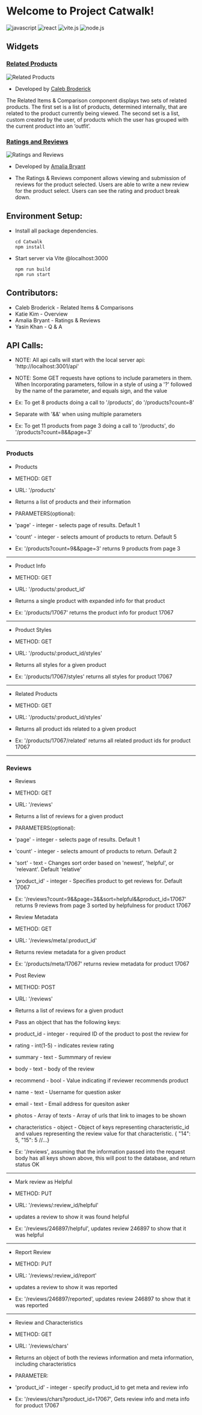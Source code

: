 
# Welcome to Project Catwalk!

![javascript](https://img.shields.io/badge/JavaScript-323330?style=for-the-badge&logo=javascript&logoColor=F7DF1E)
![react](https://img.shields.io/badge/React-20232A?style=for-the-badge&logo=react&logoColor=61DAFB)
![vite.js](https://img.shields.io/badge/Vite-B73BFE?style=for-the-badge&logo=vite&logoColor=FFD62E)
![node.js](https://img.shields.io/badge/Node.js-339933?style=for-the-badge&logo=nodedotjs&logoColor=white)

## Widgets

### [Related Products](Catwalk/src/related)

![Related Products](images/related_products_README.png)

- Developed by [Caleb Broderick](https://github.com/liquidarkness564)

The Related Items & Comparison component displays two sets of related products.  The first set is a list of products, determined internally, that are related to the product currently being viewed.  The second set is a list, custom created by the user, of products which the user has grouped with the current product into an ‘outfit’.

### [Ratings and Reviews](Catwalk/src/reviews)

![Ratings and Reviews](images/ratings_and_reviews_README.png)

- Developed by [Amalia Bryant](https://github.com/cookieByte4130)

- The Ratings & Reviews component allows viewing and submission of reviews for the product selected.  Users are able to write a new review for the product select. Users can see the rating and product break down.

## Environment Setup:
* Install all package dependencies.
  ```
  cd Catwalk
  npm install
  ```
* Start server via Vite @localhost:3000
  ```
  npm run build
  npm run start
  ```

## Contributors:
* Caleb Broderick - Related Items & Comparisons
* Katie Kim - Overview
* Amalia Bryant - Ratings & Reviews
* Yasin Khan - Q & A


## API Calls:

* NOTE: All api calls will start with the local server api: 'http://localhost:3001/api'

* NOTE: Some GET requests have options to include parameters in them. When Incorporating parameters, follow in a style of using a '?' followed by the name of the parameter, and equals sign, and the value
* Ex: To get 8 products doing a call to '/products', do '/products?count=8'
* Separate with '&&' when using multiple parameters
* Ex: To get 11 products from page 3 doing a call to '/products', do '/products?count=8&&page=3'

--------------------------------------------------------------------------------------------------------------------------------

### Products

* Products
* METHOD: GET
* URL: '/products'
* Returns a list of products and their information

* PARAMETERS(optional):
* 'page' - integer - selects page of results. Default 1
* 'count' - integer - selects amount of products to return. Default 5

* Ex: '/products?count=9&&page=3' returns 9 products from page 3

--------------------------------------------------------------------------------------------------------------------------------

* Product Info
* METHOD: GET
* URL: '/products/:product_id'
* Returns a single product with expanded info for that product

* Ex: '/products/17067' returns the product info for product 17067

--------------------------------------------------------------------------------------------------------------------------------

* Product Styles
* METHOD: GET
* URL: '/products/:product_id/styles'
* Returns all styles for a given product

* Ex: '/products/17067/styles' returns all styles for product 17067

--------------------------------------------------------------------------------------------------------------------------------

* Related Products
* METHOD: GET
* URL: '/products/:product_id/styles'
* Returns all product ids related to a given product

* Ex: '/products/17067/related' returns all related product ids for product 17067

--------------------------------------------------------------------------------------------------------------------------------

### Reviews

* Reviews
* METHOD: GET
* URL: '/reviews'
* Returns a list of reviews for a given product

* PARAMETERS(optional):
* 'page' - integer - selects page of results. Default 1
* 'count' - integer - selects amount of products to return. Default 2
* 'sort' - text - Changes sort order based on 'newest', 'helpful', or 'relevant'. Default 'relative'
* 'product_id' - integer - Specifies product to get reviews for. Default 17067

* Ex: '/reviews?count=9&&page=3&&sort=helpful&&product_id=17067' returns 9 reviews from page 3 sorted by helpfulness for product 17067



* Review Metadata
* METHOD: GET
* URL: '/reviews/meta/:product_id'
* Returns review metadata for a given product

* Ex: '/products/meta/17067' returns review metadata for product 17067



* Post Review
* METHOD: POST
* URL: '/reviews'
* Returns a list of reviews for a given product

* Pass an object that has the following keys:
* product_id - integer - required ID of the product to post the review for
* rating - int(1-5) - indicates review rating
* summary - text - Summmary of review
* body - text - body of the review
* recommend - bool - Value indicating if reviewer recommends product
* name - text - Username for question asker
* email - text - Email address for quesiton asker
* photos - Array of texts - Array of urls that link to images to be shown
* characteristics - object - Object of keys representing characteristic_id and values representing the review value for that characteristic. { "14": 5, "15": 5 //...}

* Ex: '/reviews', assuming that the information passed into the request body has all keys shown above, this will post to the database, and return status OK

--------------------------------------------------------------------------------------------------------------------------------

* Mark review as Helpful
* METHOD: PUT
* URL: '/reviews/:review_id/helpful'
* updates a review to show it was found helpful

* Ex: '/reviews/246897/helpful', updates review 246897 to show that it was helpful

--------------------------------------------------------------------------------------------------------------------------------

* Report Review
* METHOD: PUT
* URL: '/reviews/:review_id/report'
* updates a review to show it was reported

* Ex: '/reviews/246897/reported', updates review 246897 to show that it was reported

--------------------------------------------------------------------------------------------------------------------------------

* Review and Characteristics
* METHOD: GET
* URL: '/reviews/chars'
* Returns an object of both the reviews information and meta information, including characteristics

* PARAMETER:
* 'product_id' - integer - specify product_id to get meta and review info

* Ex: '/reviews/chars?product_id=17067', Gets review info and meta info for product 17067
